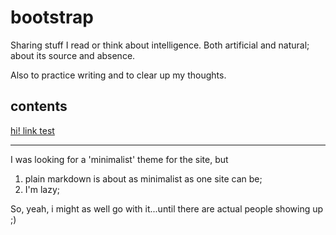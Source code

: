 # bootstrap

Sharing stuff I read or think about intelligence. Both artificial and natural; about its source and absence.

Also to practice writing and to clear up my thoughts.

## contents

[hi! link test](https://kevinyyeh.github.io/hi.html)

---

I was looking for a 'minimalist' theme for the site, but 

1. plain markdown is about as minimalist as one site can be;
2. I'm lazy;

So, yeah, i might as well go with it...until there are actual people showing up ;)

